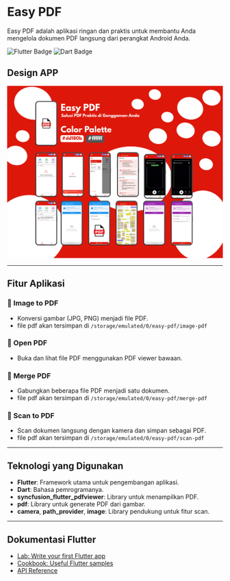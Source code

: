 # Easy PDF

Easy PDF adalah aplikasi ringan dan praktis untuk membantu Anda mengelola dokumen PDF langsung dari perangkat Android Anda.

<p align="left">
  <img src="https://img.shields.io/badge/Flutter-02569B?logo=flutter&logoColor=white" alt="Flutter Badge" />
  <img src="https://img.shields.io/badge/Dart-0175C2?logo=dart&logoColor=white" alt="Dart Badge" />
</p>


## Design APP

![easy PDF](https://raw.githubusercontent.com/mkdm54/easyPDF-app/mkdm-fe/design/Nondeterministic%20Polynomial%20time..png)

---

## Fitur Aplikasi

### 📌 Image to PDF
- Konversi gambar (JPG, PNG) menjadi file PDF.
- file pdf akan tersimpan di ```/storage/emulated/0/easy-pdf/image-pdf```

### 📌 Open PDF
- Buka dan lihat file PDF menggunakan PDF viewer bawaan.

### 📌 Merge PDF
- Gabungkan beberapa file PDF menjadi satu dokumen.
- file pdf akan tersimpan di ```/storage/emulated/0/easy-pdf/merge-pdf```

### 📌 Scan to PDF
- Scan dokumen langsung dengan kamera dan simpan sebagai PDF.
- file pdf akan tersimpan di ```/storage/emulated/0/easy-pdf/scan-pdf```

---

## Teknologi yang Digunakan

- **Flutter**: Framework utama untuk pengembangan aplikasi.
- **Dart**: Bahasa pemrogramanya.
- **syncfusion_flutter_pdfviewer**: Library untuk menampilkan PDF.
- **pdf**: Library untuk generate PDF dari gambar.
- **camera**, **path_provider**, **image**: Library pendukung untuk fitur scan.

---

## Dokumentasi Flutter

- [Lab: Write your first Flutter app](https://docs.flutter.dev/get-started/codelab)
- [Cookbook: Useful Flutter samples](https://docs.flutter.dev/cookbook)
- [API Reference](https://docs.flutter.dev/)

